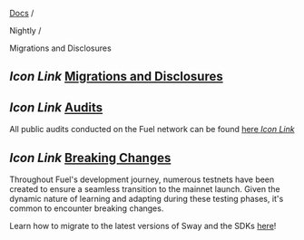 [Docs](https://docs.fuel.network/) /

Nightly  /

Migrations and Disclosures

## _Icon Link_ [Migrations and Disclosures](https://docs.fuel.network/docs/nightly/migrations-and-disclosures/\#migrations-and-disclosures)

## _Icon Link_ [Audits](https://docs.fuel.network/docs/nightly/migrations-and-disclosures/\#audits)

All public audits conducted on the Fuel network can be found [here _Icon Link_](https://github.com/FuelLabs/audits)

## _Icon Link_ [Breaking Changes](https://docs.fuel.network/docs/nightly/migrations-and-disclosures/\#breaking-changes)

Throughout Fuel's development journey, numerous testnets have been created to ensure a seamless transition to the mainnet launch.
Given the dynamic nature of learning and adapting during these testing phases, it's common to encounter breaking changes.

Learn how to migrate to the latest versions of Sway and the SDKs [here](https://docs.fuel.network/docs/nightly/migrations/)!